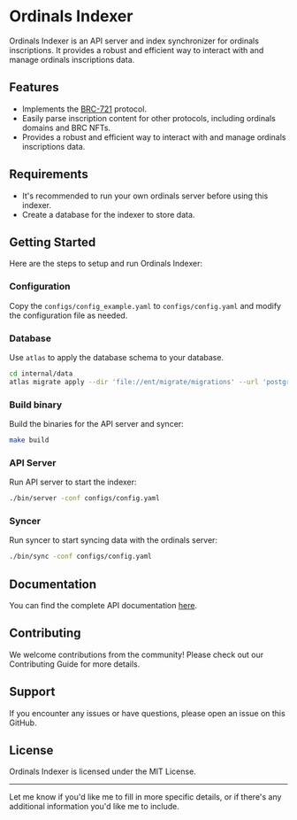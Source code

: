 # Ordinals Indexer

Ordinals Indexer is an API server and index synchronizer for ordinals inscriptions. It provides a robust and efficient way to interact with and manage ordinals inscriptions data.

## Features

- Implements the [BRC-721](https://github.com/adshao/brc-721) protocol.
- Easily parse inscription content for other protocols, including ordinals domains and BRC NFTs.
- Provides a robust and efficient way to interact with and manage ordinals inscriptions data.

## Requirements

- It's recommended to run your own ordinals server before using this indexer.
- Create a database for the indexer to store data.

## Getting Started

Here are the steps to setup and run Ordinals Indexer:

### Configuration

Copy the `configs/config_example.yaml` to `configs/config.yaml` and modify the configuration file as needed.

### Database

Use `atlas` to apply the database schema to your database.

```bash
cd internal/data
atlas migrate apply --dir 'file://ent/migrate/migrations' --url 'postgres://test:test@127.0.0.1/test'
```

### Build binary

Build the binaries for the API server and syncer:

```bash
make build
```

### API Server

Run API server to start the indexer:

```bash
./bin/server -conf configs/config.yaml
```

### Syncer

Run syncer to start syncing data with the ordinals server:

```bash
./bin/sync -conf configs/config.yaml
```

## Documentation

You can find the complete API documentation [here](https://petstore.swagger.io/?url=https://raw.githubusercontent.com/adshao/ordinals-indexer/main/openapi.yaml#/).

## Contributing

We welcome contributions from the community! Please check out our Contributing Guide for more details.

## Support

If you encounter any issues or have questions, please open an issue on this GitHub.

## License

Ordinals Indexer is licensed under the MIT License.

---
Let me know if you'd like me to fill in more specific details, or if there's any additional information you'd like me to include.
